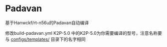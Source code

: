# Padavan
 基于Hanwckf/rt-n56u的Padavan自动编译
 
 
 修改build-padavan.yml 
 K2P-5.0 中的K2P-5.0为你需要编译的型号，注意名称要与
 [configs/templates/](https://github.com/chongshengB/rt-n56u/tree/master/trunk/configs/templates) 目录下的名字相同
